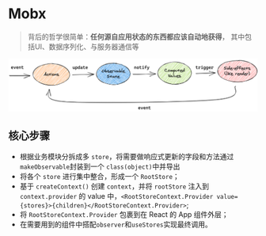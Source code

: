 # Mobx

> 背后的哲学很简单：**任何源自应用状态的东西都应该自动地获得**， 其中包括UI、数据序列化、与服务器通信等

![mobx](../imgs/mobx.png)

## 核心步骤

- 根据业务模块分拆成多 `store`，将需要做响应式更新的字段和方法通过`makeObservable`封装到一个 `class(object)`中并导出
- 将各个 `store` 进行集中整合，形成一个 `RootStore`；
- 基于 `createContext()` 创建 `context`，并将 `rootStore` 注入到 `context.provider` 的 value 中，`<RootStoreContext.Provider value={stores}>{children}</RootStoreContext.Provider>`;
- 将 `RootStoreContext.Provider` 包裹到在 React 的 App 组件外层；
- 在需要用到的组件中搭配`observer`和`useStores`实现最终调用。
